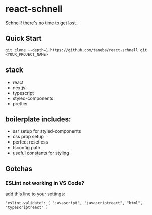 # react-schnell

Schnell! there's no time to get lost.

## Quick Start
`git clone --depth=1 https://github.com/taneba/react-schnell.git <YOUR_PROJECT_NAME>`

## stack
- react
- nextjs
- typescript
- styled-components
- prettier

## boilerplate includes:
- ssr setup for styled-components
- css prop setup
- perfect reset css
- tsconfig path
- useful constants for styling

## Gotchas

### ESLint not working in VS Code?
add this line to your settings:

```
"eslint.validate": [ "javascript", "javascriptreact", "html", "typescriptreact" ]
```
